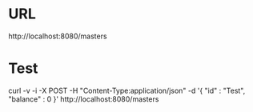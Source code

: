# URL
  http://localhost:8080/masters

# Test
curl -v -i -X POST -H "Content-Type:application/json" -d '{  "id" : "Test", "balance" : 0 }' http://localhost:8080/masters
